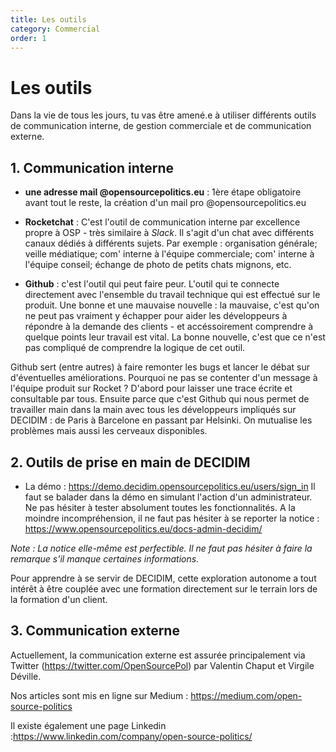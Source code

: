 ```yaml
---
title: Les outils
category: Commercial
order: 1
---
```

# Les outils
>
Dans la vie de tous les jours, tu vas être amené.e à utiliser différents outils de communication interne, de gestion commerciale et de communication externe. 
>
## 1. Communication interne
>
- **une adresse mail @opensourcepolitics.eu** : 1ère étape obligatoire avant tout le reste, la création d'un mail pro @opensourcepolitics.eu
>
- **Rocketchat** : C'est l'outil de communication interne par excellence propre à OSP - très similaire à *Slack*. Il s'agit d'un chat avec différents canaux dédiés à différents sujets. Par exemple : organisation générale; veille médiatique; com' interne à l'équipe commerciale; com' interne à l'équipe conseil; échange de photo de petits chats mignons, etc. 
>
- **Github** : c'est l'outil qui peut faire peur. L'outil qui te connecte directement avec l'ensemble du travail technique qui est effectué sur le produit. Une bonne et une mauvaise nouvelle : la mauvaise, c'est qu'on ne peut pas vraiment y échapper pour aider les développeurs à répondre à la demande des clients - et accéssoirement comprendre à quelque points leur travail est vital. La bonne nouvelle, c'est que ce n'est pas compliqué de comprendre la logique de cet outil. 
>
Github sert (entre autres) à faire remonter les bugs et lancer le débat sur d'éventuelles améliorations. Pourquoi ne pas se contenter d'un message à l'équipe produit sur Rocket ? D'abord pour laisser une trace écrite et consultable par tous. Ensuite parce que c'est Github qui nous permet de travailler main dans la main avec tous les développeurs impliqués sur DECIDIM : de Paris à Barcelone en passant par Helsinki. On mutualise les problèmes mais aussi les  cerveaux disponibles. 
>
## 2. Outils de prise en main de DECIDIM
>
- La démo : https://demo.decidim.opensourcepolitics.eu/users/sign_in
Il faut se balader dans la démo en simulant l'action d'un administrateur. Ne pas hésiter à tester absolument toutes les fonctionnalités. A la moindre incompréhension, il ne faut pas hésiter à se reporter la notice : https://www.opensourcepolitics.eu/docs-admin-decidim/
>
*Note : La notice elle-même est perfectible. Il ne faut pas hésiter à faire la remarque s'il manque certaines informations.*
>
Pour apprendre à se servir de DECIDIM, cette exploration autonome a tout intérêt à être couplée avec une formation  directement sur le terrain lors de la formation d'un client. 
>
## 3. Communication externe
>
Actuellement, la communication externe est assurée principalement via Twitter (https://twitter.com/OpenSourcePol)  par Valentin Chaput et Virgile Déville. 
>
Nos articles sont mis en ligne sur Medium : https://medium.com/open-source-politics
>
Il existe également une page Linkedin :https://www.linkedin.com/company/open-source-politics/
>

